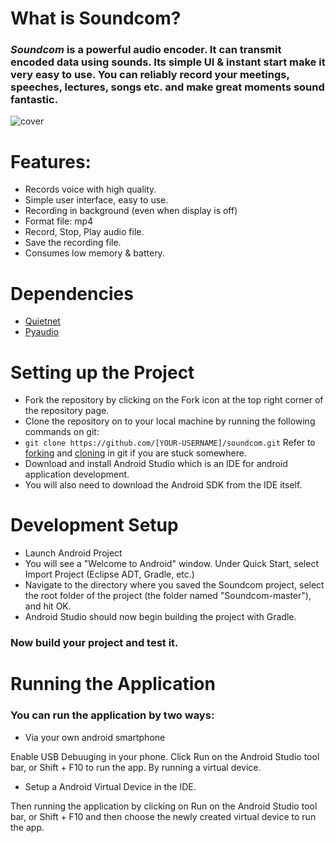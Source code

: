 
# What is Soundcom? 
### _Soundcom_ is a powerful audio encoder. It can transmit encoded data using sounds. Its simple UI & instant start make it very easy to use.  You can reliably record your meetings, speeches, lectures, songs etc. and make great moments sound fantastic.
![cover](https://user-images.githubusercontent.com/17242746/33632752-a8a0a5f0-da34-11e7-86aa-fd9b26993320.png)



# Features:

-  Records voice with high quality.
-  Simple user interface, easy to use.
-  Recording in background (even when display is off)
-  Format file: mp4
-  Record, Stop, Play audio file.
-  Save the recording file. 
-  Consumes low memory & battery.

# Dependencies

- [Quietnet](https://github.com/Katee/quietnet)
- [Pyaudio](https://people.csail.mit.edu/hubert/pyaudio/)

# Setting up the Project

- Fork the repository by clicking on the Fork icon at the top right corner of the repository page.
- Clone the repository on to your local machine by running the following commands on git:
- `git clone https://github.com/[YOUR-USERNAME]/soundcom.git` Refer to [forking](https://help.github.com/articles/fork-a-repo/) and [cloning](https://help.github.com/articles/cloning-a-repository/) in git if you are stuck somewhere.
- Download and install Android Studio which is an IDE for android application development.
- You will also need to download the Android SDK from the IDE itself.


# Development Setup


- Launch Android Project
- You will see a "Welcome to Android" window. Under Quick Start, select Import Project (Eclipse ADT, Gradle, etc.)
- Navigate to the directory where you saved the Soundcom project, select the root folder of the project (the folder named "Soundcom-master"), and hit OK. 
- Android Studio should now begin building the project with Gradle.
### Now build your project and test it.

# Running the Application
### You can run the application by two ways:

- Via your own android smartphone

Enable USB Debuuging in your phone.
Click Run on the Android Studio tool bar, or Shift + F10 to run the app.
By running a virtual device.

- Setup a Android Virtual Device in the IDE.

Then running the application by clicking on Run on the Android Studio tool bar, or Shift + F10 and then choose the newly created virtual device to run the app.



